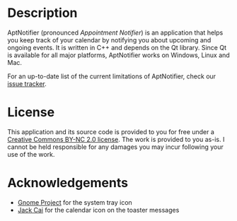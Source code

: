 Description
===========

AptNotifier (pronounced *Appointment Notifier*) is an application that helps you keep track of your calendar by notifying you about upcoming and ongoing events. It is written in C++ and depends on the Qt library. Since Qt is available for all major platforms, AptNotifier works on Windows, Linux and Mac.

For an up-to-date list of the current limitations of AptNotifier, check our [issue tracker](https://github.com/pieterdd/AptNotifier/issues).


License
=======

This application and its source code is provided to you for free under a [Creative Commons BY-NC 2.0 license](http://creativecommons.org/licenses/by-nc/2.0/be/deed.en). The work is provided to you as-is. I cannot be held responsible for any damages you may incur following your use of the work.

Acknowledgements
================

- [Gnome Project](http://www.iconfinder.com/icondetails/55237/48/48_appointment_gnome_soon_icon) for the system tray icon
- [Jack Cai](http://findicons.com/icon/177418/clock_red?id=333998#) for the calendar icon on the toaster messages